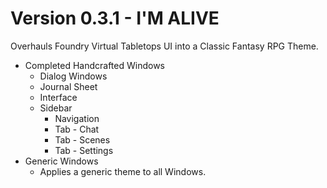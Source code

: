 # Version 0.3.1 - I'M ALIVE
Overhauls Foundry Virtual Tabletops UI into a Classic Fantasy RPG Theme.
- Completed Handcrafted Windows
  - Dialog Windows
  - Journal Sheet
  - Interface
  - Sidebar
    - Navigation
    - Tab - Chat
    - Tab - Scenes
    - Tab - Settings
- Generic Windows
  - Applies a generic theme to all Windows.